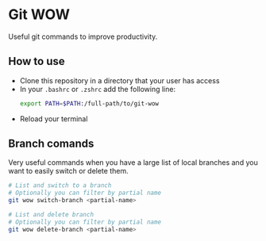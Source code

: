 # Git WOW

Useful git commands to improve productivity.

## How to use

- Clone this repository in a directory that your user has access
- In your `.bashrc` or `.zshrc` add the following line:
  ```bash
  export PATH=$PATH:/full-path/to/git-wow
  ```
- Reload your terminal

## Branch comands

Very useful commands when you have a large list of local branches and you want to easily switch or delete them.

```bash
# List and switch to a branch
# Optionally you can filter by partial name
git wow switch-branch <partial-name>

# List and delete branch
# Optionally you can filter by partial name
git wow delete-branch <partial-name>
```
